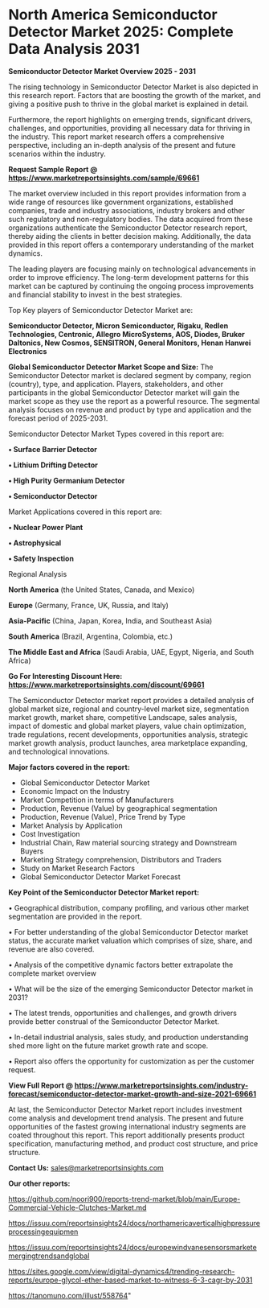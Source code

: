 # North America Semiconductor Detector Market 2025: Complete Data Analysis 2031

<Strong> Semiconductor Detector Market Overview 2025 - 2031</strong>

The rising technology in Semiconductor Detector Market is also depicted in this research report. Factors that are boosting the growth of the market, and giving a positive push to thrive in the global market is explained in detail.

Furthermore, the report highlights on emerging trends, significant drivers, challenges, and opportunities, providing all necessary data for thriving in the industry. This report market research offers a comprehensive perspective, including an in-depth analysis of the present and future scenarios within the industry.

<strong>Request Sample Report @ <a href=https://www.marketreportsinsights.com/sample/69661>https://www.marketreportsinsights.com/sample/69661</a></strong>

The market overview included in this report provides information from a wide range of resources like government organizations, established companies, trade and industry associations, industry brokers and other such regulatory and non-regulatory bodies. The data acquired from these organizations authenticate the Semiconductor Detector research report, thereby aiding the clients in better decision making. Additionally, the data provided in this report offers a contemporary understanding of the market dynamics.

The leading players are focusing mainly on technological advancements in order to improve efficiency. The long-term development patterns for this market can be captured by continuing the ongoing process improvements and financial stability to invest in the best strategies.

Top Key players of Semiconductor Detector Market are:

<strong>Semiconductor Detector, Micron Semiconductor, Rigaku, Redlen Technologies, Centronic, Allegro MicroSystems, AOS, Diodes, Bruker Daltonics, New Cosmos, SENSITRON, General Monitors, Henan Hanwei Electronics</strong>

<strong><b>Global Semiconductor Detector Market Scope and Size:</b></strong>
The Semiconductor Detector market is declared segment by company, region (country), type, and application. Players, stakeholders, and other participants in the global Semiconductor Detector market will gain the market scope as they use the report as a powerful resource. The segmental analysis focuses on revenue and product by type and application and the forecast period of 2025-2031.

Semiconductor Detector Market Types covered in this report are:

<strong>• Surface Barrier Detector

• Lithium Drifting Detector

• High Purity Germanium Detector

• Semiconductor Detector</strong>

Market Applications covered in this report are:

<strong>• Nuclear Power Plant

• Astrophysical

• Safety Inspection</strong> 

Regional Analysis

<strong>North America</strong> (the United States, Canada, and Mexico)

<strong>Europe</strong> (Germany, France, UK, Russia, and Italy)

<strong>Asia-Pacific</strong> (China, Japan, Korea, India, and Southeast Asia)

<strong>South America</strong> (Brazil, Argentina, Colombia, etc.)

<strong>The Middle East and Africa</strong> (Saudi Arabia, UAE, Egypt, Nigeria, and South Africa)

<strong>Go For Interesting Discount Here: <a href=https://www.marketreportsinsights.com/discount/69661>https://www.marketreportsinsights.com/discount/69661</a></strong>

The Semiconductor Detector market report provides a detailed analysis of global market size, regional and country-level market size, segmentation market growth, market share, competitive Landscape, sales analysis, impact of domestic and global market players, value chain optimization, trade regulations, recent developments, opportunities analysis, strategic market growth analysis, product launches, area marketplace expanding, and technological innovations.

<strong><b>Major factors covered in the report:</b></strong>
<ul>
  <li>Global Semiconductor Detector Market </li>
  <li>Economic Impact on the Industry</li>
  <li>Market Competition in terms of Manufacturers</li>
  <li>Production, Revenue (Value) by geographical segmentation</li>
  <li>Production, Revenue (Value), Price Trend by Type</li>
  <li>Market Analysis by Application</li>
  <li>Cost Investigation</li>
  <li>Industrial Chain, Raw material sourcing strategy and Downstream Buyers</li>
  <li>Marketing Strategy comprehension, Distributors and Traders</li>
  <li>Study on Market Research Factors</li>
  <li>Global Semiconductor Detector Market Forecast</li>
</ul>

<strong><b>Key Point of the Semiconductor Detector Market report:</b></strong>

• Geographical distribution, company profiling, and various other market segmentation are provided in the report.

• For better understanding of the global Semiconductor Detector market status, the accurate market valuation which comprises of size, share, and revenue are also covered.

• Analysis of the competitive dynamic factors better extrapolate the complete market overview

• What will be the size of the emerging Semiconductor Detector market in 2031?

• The latest trends, opportunities and challenges, and growth drivers provide better construal of the Semiconductor Detector Market.

• In-detail industrial analysis, sales study, and production understanding shed more light on the future market growth rate and scope.

• Report also offers the opportunity for customization as per the customer request.

<strong><b>View Full Report @ <a href=https://www.marketreportsinsights.com/industry-forecast/semiconductor-detector-market-growth-and-size-2021-69661>https://www.marketreportsinsights.com/industry-forecast/semiconductor-detector-market-growth-and-size-2021-69661</a></b></strong>


At last, the Semiconductor Detector Market report includes investment come analysis and development trend analysis. The present and future opportunities of the fastest growing international industry segments are coated throughout this report. This report additionally presents product specification, manufacturing method, and product cost structure, and price structure.

<strong>Contact Us:</strong>
sales@marketreportsinsights.com

<strong>Our other reports:</strong>

<a href=https://github.com/noori900/reports-trend-market/blob/main/Europe-Commercial-Vehicle-Clutches-Market.md>https://github.com/noori900/reports-trend-market/blob/main/Europe-Commercial-Vehicle-Clutches-Market.md</a>

<a href=https://issuu.com/reportsinsights24/docs/northamericaverticalhighpressureprocessingequipmen>https://issuu.com/reportsinsights24/docs/northamericaverticalhighpressureprocessingequipmen</a>

<a href=https://issuu.com/reportsinsights24/docs/europewindvanesensorsmarketemergingtrendsandglobal>https://issuu.com/reportsinsights24/docs/europewindvanesensorsmarketemergingtrendsandglobal</a>

<a href=https://sites.google.com/view/digital-dynamics4/trending-research-reports/europe-glycol-ether-based-market-to-witness-6-3-cagr-by-2031>https://sites.google.com/view/digital-dynamics4/trending-research-reports/europe-glycol-ether-based-market-to-witness-6-3-cagr-by-2031</a>

<a href=https://tanomuno.com/illust/558764>https://tanomuno.com/illust/558764</a>"
